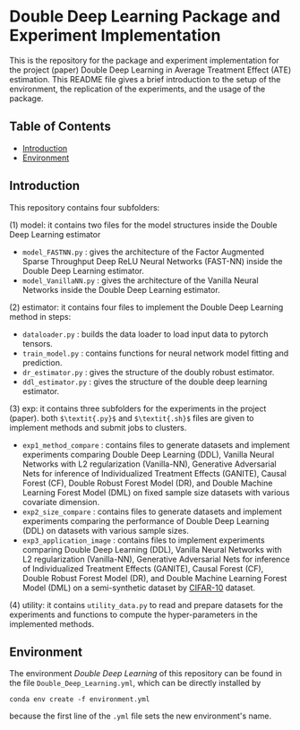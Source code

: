 # Double Deep Learning Package and Experiment Implementation
This is the repository for the package and experiment implementation for the project (paper) Double Deep Learning in Average Treatment Effect (ATE) estimation. This README file gives a brief introduction to the setup of the environment, the replication of the experiments, and the usage of the package. 

## Table of Contents

- [Introduction](#introduction)
- [Environment](#Envrionment)

## Introduction
This repository contains four subfolders: 

(1) model: it contains two files for the model structures inside the Double Deep Learning estimator
- ```model_FASTNN.py``` : gives the architecture of the Factor Augmented Sparse Throughput Deep ReLU Neural Networks (FAST-NN) inside the Double Deep Learning estimator.
- ```model_VanillaNN.py``` : gives the architecture of the Vanilla Neural Networks inside the Double Deep Learning estimator.

(2) estimator: it contains four files to implement the Double Deep Learning method in steps: 
- ```dataloader.py``` : builds the data loader to load input data to pytorch tensors.
- ```train_model.py``` : contains functions for neural network model fitting and prediction.
- ```dr_estimator.py``` : gives the structure of the doubly robust estimator.
- ```ddl_estimator.py``` : gives the structure of the double deep learning estimator. 

(3) exp: it contains three subfolders for the experiments in the project (paper). both ```$\textit{.py}$``` and ```$\textit{.sh}$``` files are given to implement methods and submit jobs to clusters. 
- ```exp1_method_compare``` : contains files to generate datasets and implement experiments comparing Double Deep Learning (DDL), Vanilla Neural Networks with L2 regularization (Vanilla-NN), Generative Adversarial Nets for inference of Individualized Treatment Effects (GANITE), Causal Forest (CF), Double Robust Forest Model (DR), and Double Machine Learning Forest Model (DML) on fixed sample size datasets with various covariate dimension. 
- ```exp2_size_compare``` : contains files to generate datasets and implement experiments comparing the performance of Double Deep Learning (DDL) on datasets with various sample sizes. 
- ```exp3_application_image``` : contains files to implement experiments comparing Double Deep Learning (DDL), Vanilla Neural Networks with L2 regularization (Vanilla-NN), Generative Adversarial Nets for inference of Individualized Treatment Effects (GANITE), Causal Forest (CF), Double Robust Forest Model (DR), and Double Machine Learning Forest Model (DML) on a semi-synthetic dataset by [CIFAR-10](https://www.cs.toronto.edu/~kriz/cifar.html) dataset. 

(4) utility: it contains ```utility_data.py``` to read and prepare datasets for the experiments and functions to compute the hyper-parameters in the implemented methods. 


## Environment
The environment *Double Deep Learning* of this repository can be found in the file ```Double_Deep_Learning.yml```, which can be directly installed by 
```
conda env create -f environment.yml
```
because the first line of the ```.yml``` file sets the new environment's name. 








